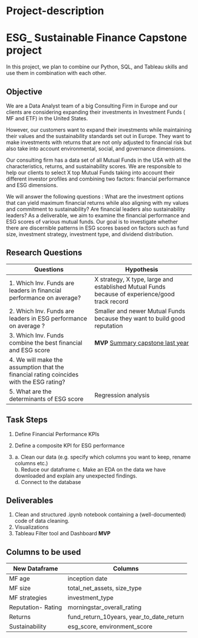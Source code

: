 # Project-description
# ESG_ Sustainable Finance Capstone project

In this project, we plan to combine our Python, SQL, and Tableau skills and use them in combination with each other.  

## Objective

We are a Data Analyst team of a big Consulting Firm in Europe and our clients are considering expanding their investments in Investment Funds ( MF and ETF) in the United States. 


However, our customers want to expand their investments while maintaining their values and the sustainability standards set out in Europe. They want to make investments with returns that are not only adjusted to financial risk but also take into account environmental, social, and governance dimensions. 

Our consulting firm has a data set of all Mutual Funds in the USA with all the characteristics, returns, and sustainability scores. We are responsible to help our clients to select X top Mutual Funds taking into account their different investor profiles and combining two factors: financial performance and ESG dimensions. 


We will answer the following questions : 
What are the investment options that can yield maximum financial returns while also aligning with my values and commitment to sustainability?
Are financial leaders also sustainability leaders? As a deliverable, we aim to examine the financial performance and ESG scores of various mutual funds. Our goal is to investigate whether there are discernible patterns in ESG scores based on factors such as fund size, investment strategy, investment type, and dividend distribution.

## __Research Questions__ 
|Questions|Hypothesis|
|---|---|
|1. Which Inv. Funds are leaders in financial performance on average? | X strategy, X type, large and established Mutual Funds because of experience/good track record |
|2. Which Inv. Funds are leaders in ESG performance on average ?|Smaller and newer Mutual Funds because they want to build good reputation|
|3. Which Inv. Funds combine the best financial and ESG score |__MVP__ [Summary capstone last year](https://github.com/neuefische/daily-protocol-cgn-da-23-2/blob/main/Module%205%20-%20EDA%20Visualization/protocol_day17_10may23.md)| 
|4. We will make the assumption that the financial rating coincides with the ESG rating?  
|5. What are the determinants of ESG score | Regression analysis| 

## Task Steps


1. Define Financial Performance KPIs 

2. Define a composite KPI for ESG performance 

4. a. Clean our data (e.g. specify which columns you want to keep, rename columns etc.)  
   b. Reduce our dataframe
   c. Make an EDA on the data we have downloaded and explain any unexpected findings.   
   d. Connect to the database 
    
## Deliverables
1. Clean and structured .ipynb notebook containing a (well-documented) code of data cleaning. 
2. Visualizations
3. Tableau Filter tool and Dashboard __MVP__

##  __Columns to be used__
<span style="color:grey">

|New Dataframe| Columns|
|---|---|
|MF age |inception date|
|MF size |total_net_assets, size_type|
|MF strategies |investment_type|
|Reputation- Rating|morningstar_overall_rating|
|Returns|fund_return_10years, year_to_date_return|
|Sustainability|esg_score, environment_score |
